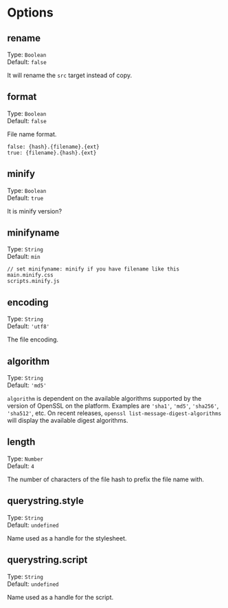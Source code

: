 # Options

## rename

Type: `Boolean`  
Default: `false`

It will rename the `src` target instead of copy.

## format

Type: `Boolean`  
Default: `false`

File name format.
```
false: {hash}.{filename}.{ext}
true: {filename}.{hash}.{ext}
```

## minify

Type: `Boolean`  
Default: `true`

It is minify version?

## minifyname

Type: `String`  
Default: `min`

```
// set minifyname: minify if you have filename like this
main.minify.css
scripts.minify.js
```

## encoding

Type: `String`  
Default: `'utf8'`

The file encoding.

## algorithm

Type: `String`  
Default: `'md5'`

`algorithm` is dependent on the available algorithms supported by the version of OpenSSL on the platform. Examples are `'sha1'`, `'md5'`, `'sha256'`, `'sha512'`, etc. On recent releases, `openssl list-message-digest-algorithms` will display the available digest algorithms.

## length

Type: `Number`  
Default: `4`

The number of characters of the file hash to prefix the file name with.

## querystring.style

Type: `String`  
Default: `undefined`

Name used as a handle for the stylesheet.

## querystring.script

Type: `String`  
Default: `undefined`

Name used as a handle for the script.

